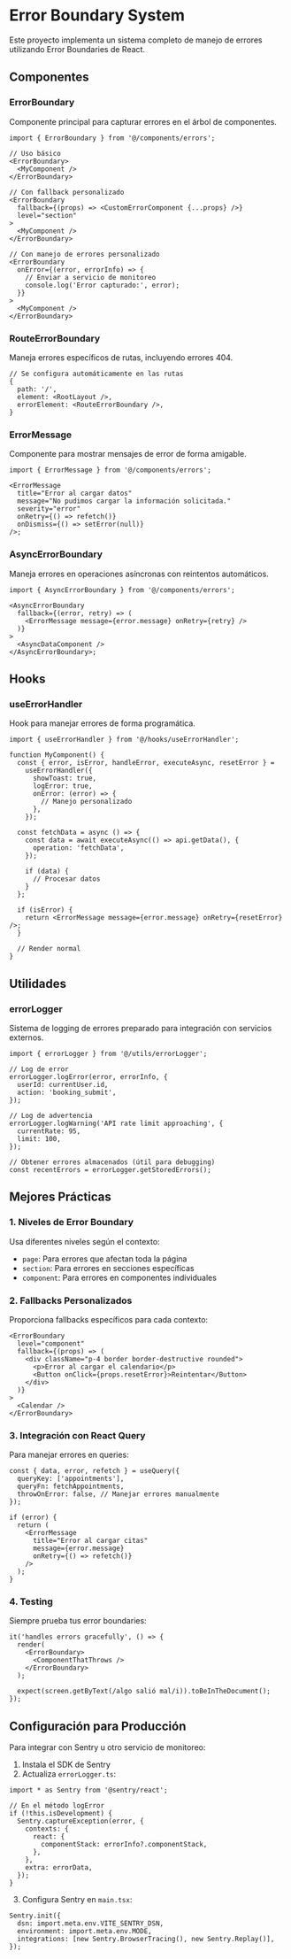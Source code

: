# Error Boundary System

Este proyecto implementa un sistema completo de manejo de errores utilizando Error Boundaries de React.

## Componentes

### ErrorBoundary

Componente principal para capturar errores en el árbol de componentes.

```tsx
import { ErrorBoundary } from '@/components/errors';

// Uso básico
<ErrorBoundary>
  <MyComponent />
</ErrorBoundary>

// Con fallback personalizado
<ErrorBoundary
  fallback={(props) => <CustomErrorComponent {...props} />}
  level="section"
>
  <MyComponent />
</ErrorBoundary>

// Con manejo de errores personalizado
<ErrorBoundary
  onError={(error, errorInfo) => {
    // Enviar a servicio de monitoreo
    console.log('Error capturado:', error);
  }}
>
  <MyComponent />
</ErrorBoundary>
```

### RouteErrorBoundary

Maneja errores específicos de rutas, incluyendo errores 404.

```tsx
// Se configura automáticamente en las rutas
{
  path: '/',
  element: <RootLayout />,
  errorElement: <RouteErrorBoundary />,
}
```

### ErrorMessage

Componente para mostrar mensajes de error de forma amigable.

```tsx
import { ErrorMessage } from '@/components/errors';

<ErrorMessage
  title="Error al cargar datos"
  message="No pudimos cargar la información solicitada."
  severity="error"
  onRetry={() => refetch()}
  onDismiss={() => setError(null)}
/>;
```

### AsyncErrorBoundary

Maneja errores en operaciones asíncronas con reintentos automáticos.

```tsx
import { AsyncErrorBoundary } from '@/components/errors';

<AsyncErrorBoundary
  fallback={(error, retry) => (
    <ErrorMessage message={error.message} onRetry={retry} />
  )}
>
  <AsyncDataComponent />
</AsyncErrorBoundary>;
```

## Hooks

### useErrorHandler

Hook para manejar errores de forma programática.

```tsx
import { useErrorHandler } from '@/hooks/useErrorHandler';

function MyComponent() {
  const { error, isError, handleError, executeAsync, resetError } =
    useErrorHandler({
      showToast: true,
      logError: true,
      onError: (error) => {
        // Manejo personalizado
      },
    });

  const fetchData = async () => {
    const data = await executeAsync(() => api.getData(), {
      operation: 'fetchData',
    });

    if (data) {
      // Procesar datos
    }
  };

  if (isError) {
    return <ErrorMessage message={error.message} onRetry={resetError} />;
  }

  // Render normal
}
```

## Utilidades

### errorLogger

Sistema de logging de errores preparado para integración con servicios externos.

```tsx
import { errorLogger } from '@/utils/errorLogger';

// Log de error
errorLogger.logError(error, errorInfo, {
  userId: currentUser.id,
  action: 'booking_submit',
});

// Log de advertencia
errorLogger.logWarning('API rate limit approaching', {
  currentRate: 95,
  limit: 100,
});

// Obtener errores almacenados (útil para debugging)
const recentErrors = errorLogger.getStoredErrors();
```

## Mejores Prácticas

### 1. Niveles de Error Boundary

Usa diferentes niveles según el contexto:

- `page`: Para errores que afectan toda la página
- `section`: Para errores en secciones específicas
- `component`: Para errores en componentes individuales

### 2. Fallbacks Personalizados

Proporciona fallbacks específicos para cada contexto:

```tsx
<ErrorBoundary
  level="component"
  fallback={(props) => (
    <div className="p-4 border border-destructive rounded">
      <p>Error al cargar el calendario</p>
      <Button onClick={props.resetError}>Reintentar</Button>
    </div>
  )}
>
  <Calendar />
</ErrorBoundary>
```

### 3. Integración con React Query

Para manejar errores en queries:

```tsx
const { data, error, refetch } = useQuery({
  queryKey: ['appointments'],
  queryFn: fetchAppointments,
  throwOnError: false, // Manejar errores manualmente
});

if (error) {
  return (
    <ErrorMessage
      title="Error al cargar citas"
      message={error.message}
      onRetry={() => refetch()}
    />
  );
}
```

### 4. Testing

Siempre prueba tus error boundaries:

```tsx
it('handles errors gracefully', () => {
  render(
    <ErrorBoundary>
      <ComponentThatThrows />
    </ErrorBoundary>
  );

  expect(screen.getByText(/algo salió mal/i)).toBeInTheDocument();
});
```

## Configuración para Producción

Para integrar con Sentry u otro servicio de monitoreo:

1. Instala el SDK de Sentry
2. Actualiza `errorLogger.ts`:

```tsx
import * as Sentry from '@sentry/react';

// En el método logError
if (!this.isDevelopment) {
  Sentry.captureException(error, {
    contexts: {
      react: {
        componentStack: errorInfo?.componentStack,
      },
    },
    extra: errorData,
  });
}
```

3. Configura Sentry en `main.tsx`:

```tsx
Sentry.init({
  dsn: import.meta.env.VITE_SENTRY_DSN,
  environment: import.meta.env.MODE,
  integrations: [new Sentry.BrowserTracing(), new Sentry.Replay()],
});
```
